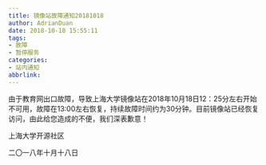 ```yaml
---
title: 镜像站故障通知20181018
author: AdrianDuan
date: 2018-10-18 15:55:11
tags:
- 故障
- 暂停服务
categories:
- 站内通知
abbrlink:
---
```


由于教育网出口故障，导致上海大学镜像站在2018年10月18日12：25分左右开始不可用，故障在13:00左右恢复，持续故障时间约为30分钟。目前镜像站已经恢复访问，由此给您造成的不便，我们深表歉意！


上海大学开源社区

二〇一八年十月十八日